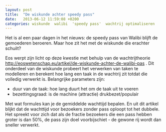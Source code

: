 ```yaml
---
layout: post
title:  "De wiskunde achter speedy pass"
date:   2013-06-12 11:59:08 +0200
categories: wiskunde  walibi  'speedy pass'  wachtrij optimaliseren
---
```

Het is al een paar dagen in het nieuws: de speedy pass van Walibi blijft de gemoederen beroeren. Maar hoe zit het met de wiskunde die erachter schuilt?

Eos werpt zijn licht op deze kwestie met behulp van de wachtrijtheorie http://eoswetenschap.eu/artikel/de-wiskunde-achter-de-walibi-pas . Dit onderdeel van de wiskunde probeert het verwerken van taken te modelleren en berekent hoe lang een taak in de wachtrij zit totdat die volledig verwerkt is. Belangrijke parameters zijn:
* duur van de taak: hoe lang duurt het om de taak uit te voeren
* bezettingsgraad: is de machine (attractie) drukbezet/populair

Met wat formules kan je de gemiddelde wachttijd bepalen. En uit dit artikel blijkt dat de wachttijd voor bezoekers zonder pass oploopt tot het dubbele. Het spreekt voor zich dat als de fractie bezoekers die een pass hebben groter is dan 50%, de pass zijn doel voorbijschiet - de gewone rij wordt dan sneller verwerkt.
